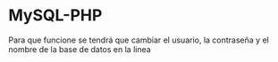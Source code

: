 # MySQL-PHP

Para que funcione se tendrá que cambiar el usuario, la contraseña y el nombre de la base de datos en la linea